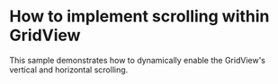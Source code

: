 # How to implement scrolling within GridView


<p>This sample demonstrates how to dynamically enable the GridView's vertical and horizontal scrolling.</p>

<br/>


